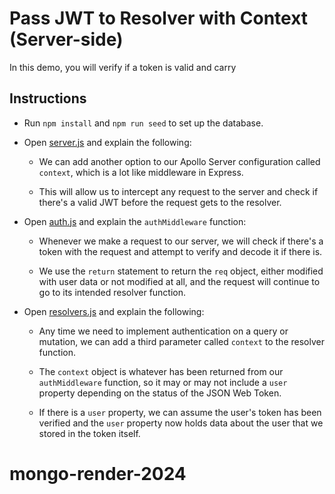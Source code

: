 # Pass JWT to Resolver with Context (Server-side)

In this demo, you will verify if a token is valid and carry

## Instructions

* Run `npm install` and `npm run seed` to set up the database.

* Open [server.js](server/server.js) and explain the following:

  * We can add another option to our Apollo Server configuration called `context`, which is a lot like middleware in Express.

  * This will allow us to intercept any request to the server and check if there's a valid JWT before the request gets to the resolver.

* Open [auth.js](server/utils/auth.js) and explain the `authMiddleware` function:

  * Whenever we make a request to our server, we will check if there's a token with the request and attempt to verify and decode it if there is.

  * We use the `return` statement to return the `req` object, either modified with user data or not modified at all, and the request will continue to go to its intended resolver function.

* Open [resolvers.js](server/schemas/resolvers.js) and explain the following:

  * Any time we need to implement authentication on a query or mutation, we can add a third parameter called `context` to the resolver function.

  * The `context` object is whatever has been returned from our `authMiddleware` function, so it may or may not include a `user` property depending on the status of the JSON Web Token.

  * If there is a `user` property, we can assume the user's token has been verified and the `user` property now holds data about the user that we stored in the token itself.

# mongo-render-2024

